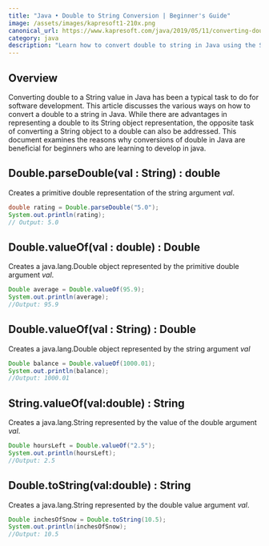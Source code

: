 ```yaml
---
title: "Java • Double to String Conversion | Beginner's Guide"
image: /assets/images/kapresoft1-210x.png
canonical_url: https://www.kapresoft.com/java/2019/05/11/converting-double-value-to-string.html
category: java
description: "Learn how to convert double to string in Java using the String class. Convert string to double. Perfect for Java beginners."
---
```


## Overview

Converting double to a String value in Java has been a typical task to do for software development. This article discusses the various ways on how to convert a double to a string in Java. While there are advantages in representing a double to its String object representation, the opposite task of converting a String object to a double can also be addressed.  This document examines the reasons why conversions of double in Java are beneficial for beginners who are learning to develop in java.

<!--excerpt-->

## Double.parseDouble(val : String) : double

Creates a primitive double representation of the string argument *val*.

```java
double rating = Double.parseDouble("5.0");
System.out.println(rating);
// Output: 5.0
```

## Double.valueOf(val : double) : Double

Creates a java.lang.Double object represented by the primitive double argument *val*.

```java
Double average = Double.valueOf(95.9);
System.out.println(average);
//Output: 95.9
```

## Double.valueOf(val : String) : Double

Creates a java.lang.Double object represented by the string argument *val*

```java
Double balance = Double.valueOf(1000.01);
System.out.println(balance);
//Output: 1000.01
```

## String.valueOf(val:double) : String

Creates a java.lang.String represented by the value of the double argument *val*.

```java
Double hoursLeft = Double.valueOf("2.5");
System.out.println(hoursLeft);
//Output: 2.5
```

## Double.toString(val:double) : String

Creates a java.lang.String represented by the double value argument *val*.

```java
Double inchesOfSnow = Double.toString(10.5);
System.out.println(inchesOfSnow);
//Output: 10.5
```

